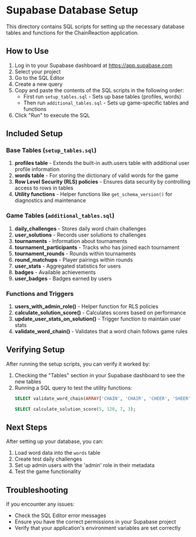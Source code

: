 # Supabase Database Setup

This directory contains SQL scripts for setting up the necessary database tables and functions for the ChainReaction application.

## How to Use

1. Log in to your Supabase dashboard at https://app.supabase.com
2. Select your project
3. Go to the SQL Editor
4. Create a new query
5. Copy and paste the contents of the SQL scripts in the following order:
   - First run `setup_tables.sql` - Sets up base tables (profiles, words)
   - Then run `additional_tables.sql` - Sets up game-specific tables and functions
6. Click "Run" to execute the SQL

## Included Setup

### Base Tables (`setup_tables.sql`)

1. **profiles table** - Extends the built-in auth.users table with additional user profile information
2. **words table** - For storing the dictionary of valid words for the game
3. **Row Level Security (RLS) policies** - Ensures data security by controlling access to rows in tables
4. **Utility functions** - Helper functions like `get_schema_version()` for diagnostics and maintenance

### Game Tables (`additional_tables.sql`)

1. **daily_challenges** - Stores daily word chain challenges
2. **user_solutions** - Records user solutions to challenges
3. **tournaments** - Information about tournaments
4. **tournament_participants** - Tracks who has joined each tournament
5. **tournament_rounds** - Rounds within tournaments
6. **round_matchups** - Player pairings within rounds
7. **user_stats** - Aggregated statistics for users
8. **badges** - Available achievements
9. **user_badges** - Badges earned by users

### Functions and Triggers

1. **users_with_admin_role()** - Helper function for RLS policies
2. **calculate_solution_score()** - Calculates scores based on performance
3. **update_user_stats_on_solution()** - Trigger function to maintain user stats
4. **validate_word_chain()** - Validates that a word chain follows game rules

## Verifying Setup

After running the setup scripts, you can verify it worked by:

1. Checking the "Tables" section in your Supabase dashboard to see the new tables
2. Running a SQL query to test the utility functions:
   ```sql
   SELECT validate_word_chain(ARRAY['CHAIN', 'CHAIR', 'CHEER', 'SHEER', 'SHEEP', 'SLEEP', 'SLEPT', 'SWEPT', 'SWEET', 'TWEET', 'TWEEN', 'QUEEN', 'QUEST', 'GUEST', 'GUST', 'MUST', 'MUSE', 'FUSE', 'FUSS', 'MOSS', 'LOSS', 'LOST', 'LOFT', 'LIFT', 'GIFT', 'SIFT', 'SOFT', 'SORT', 'PORT', 'PART', 'MART', 'MARK', 'PARK', 'PERK', 'PEAK', 'PEAL', 'REAL', 'REEL', 'REEF', 'BEEF', 'BEER', 'BEET', 'BENT', 'RENT', 'REST', 'RUST', 'RUNT', 'HUNT', 'HINT', 'LINT', 'LINE', 'LONE', 'LONG', 'SONG', 'SUNG', 'LUNG', 'LUND', 'LAND', 'LARD', 'CARD', 'CURD', 'CURE', 'PURE', 'SURE', 'SERE', 'MERE', 'MARE', 'MALE', 'MOLE', 'HOLE', 'HOPE', 'HYPE', 'TYPE', 'TAPE', 'TAME', 'TARE', 'TIRE', 'TIDE', 'RIDE', 'RICE', 'RICH', 'RICK', 'RICK', 'PICK', 'PUCK', 'PECK', 'PEEK', 'SEEK', 'SEEM', 'SEEN', 'BEEN', 'BEER', 'BEES', 'FEES', 'FEDS', 'BEDS', 'BIDS', 'LIDS', 'LIES', 'LIEN', 'LIED', 'DIED', 'DIET', 'DIRT', 'DART', 'PART', 'PACT', 'FACT', 'FACE', 'PACE', 'PALE', 'POLE', 'POPE', 'ROPE', 'ROSE', 'RISE', 'RISK', 'DISK', 'DUSK', 'DUCK', 'LUCK', 'LICK', 'LINK', 'SINK', 'SINE', 'SITE', 'SIDE', 'RIDE', 'HIDE', 'HIKE', 'LIKE', 'LIVE', 'LOVE', 'MOVE', 'MORE', 'MARE', 'CARE', 'CARD', 'HARD', 'HARM', 'FARM', 'FORM', 'FORT', 'FORE', 'FIRE', 'HIRE', 'WIRE', 'WISE', 'WIPE', 'RIPE', 'RIFE', 'LIFE', 'LIFT', 'LIST', 'LAST', 'LUST', 'JUST', 'JEST', 'REST', 'PEST', 'PEAT', 'PENT', 'CENT', 'SENT', 'SEAT', 'SEAL', 'SEAM', 'SLAM', 'SLAP', 'SNAP', 'SNAG', 'STAG', 'STAR', 'SEAR', 'BEAR', 'HEAR', 'HEAP', 'HEAL', 'HELL', 'HELP', 'HEMP', 'HEMS', 'HEWS', 'JEWS', 'JAWS', 'JAMS', 'JABS', 'JOBS', 'JOTS', 'JETS', 'LETS', 'LETS', 'LENS', 'LEND', 'LAND', 'LANE', 'LATE', 'FATE', 'FADE', 'FAME', 'TAME', 'TIME', 'TILE', 'TILL', 'TELL', 'SELL', 'SEAL', 'MEAL', 'MEAT', 'MEET', 'MELT', 'MELD', 'MILD', 'MIND', 'MINT', 'HINT', 'HUNT', 'HURT', 'HURL', 'HULL', 'DULL', 'DOLL', 'DOLT', 'BOLT', 'BOAT', 'BEAT', 'BEAD', 'BEAM', 'REAM', 'REAP', 'LEAP', 'LEAK', 'LEAD', 'LOAD', 'LOAF', 'LOAN', 'LEAN', 'BEAN', 'BEAT', 'HEAT', 'FEAT', 'FEAR', 'NEAR', 'NEAT', 'NEST', 'BEST', 'BELT', 'MELT', 'MEET', 'FEET', 'FEED', 'WEED', 'WEEK', 'MEEK', 'MOCK', 'ROCK', 'RACK', 'RACE', 'LACE', 'LACK', 'PACK', 'BACK', 'BARK', 'DARK', 'DARE', 'CARE', 'CORE', 'CONE', 'HONE', 'HOME', 'HOSE', 'NOSE', 'NOTE', 'MOTE', 'MODE', 'CODE', 'COLD', 'CORD', 'WORD', 'WORK', 'WORM', 'WARM', 'WARD', 'CARD', 'CART', 'PART', 'PAST', 'PANT', 'PUNT', 'RUNT', 'RANT', 'RANK', 'RAND', 'WAND', 'WANT', 'WART', 'WARN', 'YARN', 'YAWN', 'PAWN', 'PAIN', 'PAIR', 'LAIR', 'LAIN', 'RAIN', 'RAID', 'RAIL', 'TAIL', 'TALL', 'TALK', 'WALK', 'WALL', 'MALL', 'MALT', 'SALT', 'SALTY', 'SALLY', 'RALLY', 'RAILS', 'SAILS', 'FAILS', 'FALLS', 'CALLS', 'CELLS', 'SELLS', 'SEEDS', 'REEDS', 'READS', 'READY', 'REACH', 'REACT']);
   
   SELECT calculate_solution_score(5, 120, 7, 3);
   ```

## Next Steps

After setting up your database, you can:

1. Load word data into the `words` table
2. Create test daily challenges
3. Set up admin users with the 'admin' role in their metadata
4. Test the game functionality

## Troubleshooting

If you encounter any issues:

- Check the SQL Editor error messages
- Ensure you have the correct permissions in your Supabase project
- Verify that your application's environment variables are set correctly 